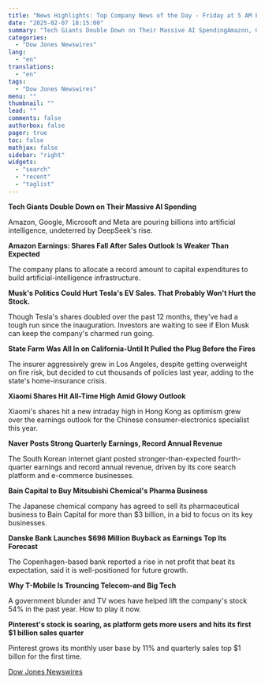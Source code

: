```yaml
---
title: "News Highlights: Top Company News of the Day - Friday at 5 AM ET"
date: "2025-02-07 18:15:00"
summary: "Tech Giants Double Down on Their Massive AI SpendingAmazon, Google, Microsoft and Meta are pouring billions into artificial intelligence, undeterred by DeepSeek's rise.Amazon Earnings: Shares Fall After Sales Outlook Is Weaker Than ExpectedThe company plans to allocate a record amount to capital expenditures to build artificial-intelligence infrastructure.Musk's Politics Could Hurt..."
categories:
  - "Dow Jones Newswires"
lang:
  - "en"
translations:
  - "en"
tags:
  - "Dow Jones Newswires"
menu: ""
thumbnail: ""
lead: ""
comments: false
authorbox: false
pager: true
toc: false
mathjax: false
sidebar: "right"
widgets:
  - "search"
  - "recent"
  - "taglist"
---
```


**Tech Giants Double Down on Their Massive AI Spending**

Amazon, Google, Microsoft and Meta are pouring billions into artificial intelligence, undeterred by DeepSeek's rise.

**Amazon Earnings: Shares Fall After Sales Outlook Is Weaker Than Expected**

The company plans to allocate a record amount to capital expenditures to build artificial-intelligence infrastructure.

**Musk's Politics Could Hurt Tesla's EV Sales. That Probably Won't Hurt the Stock.**

Though Tesla's shares doubled over the past 12 months, they've had a tough run since the inauguration. Investors are waiting to see if Elon Musk can keep the company's charmed run going.

**State Farm Was All In on California-Until It Pulled the Plug Before the Fires**

The insurer aggressively grew in Los Angeles, despite getting overweight on fire risk, but decided to cut thousands of policies last year, adding to the state's home-insurance crisis.

**Xiaomi Shares Hit All-Time High Amid Glowy Outlook**

Xiaomi's shares hit a new intraday high in Hong Kong as optimism grew over the earnings outlook for the Chinese consumer-electronics specialist this year.

**Naver Posts Strong Quarterly Earnings, Record Annual Revenue**

The South Korean internet giant posted stronger-than-expected fourth-quarter earnings and record annual revenue, driven by its core search platform and e-commerce businesses.

**Bain Capital to Buy Mitsubishi Chemical's Pharma Business**

The Japanese chemical company has agreed to sell its pharmaceutical business to Bain Capital for more than $3 billion, in a bid to focus on its key businesses.

**Danske Bank Launches $696 Million Buyback as Earnings Top Its Forecast**

The Copenhagen-based bank reported a rise in net profit that beat its expectation, said it is well-positioned for future growth.

**Why T-Mobile Is Trouncing Telecom-and Big Tech**

A government blunder and TV woes have helped lift the company's stock 54% in the past year. How to play it now.

**Pinterest's stock is soaring, as platform gets more users and hits its first $1 billion sales quarter**

Pinterest grows its monthly user base by 11% and quarterly sales top $1 billon for the first time.

[Dow Jones Newswires](https://www.tradingview.com/news/DJN_DN20250207004005:0-news-highlights-top-company-news-of-the-day-friday-at-5-am-et/)
